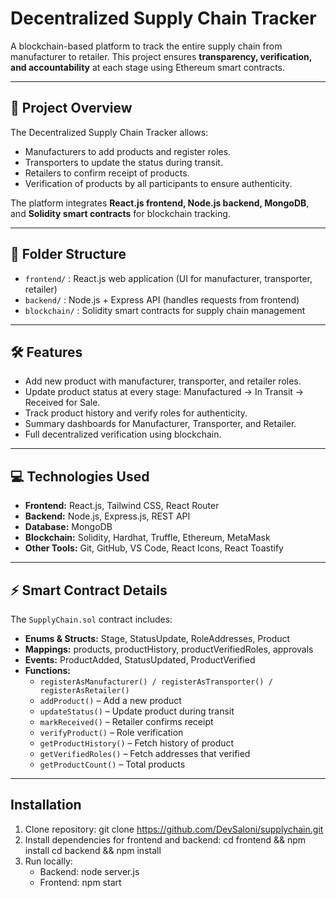 # Decentralized Supply Chain Tracker

A blockchain-based platform to track the entire supply chain from manufacturer to retailer. This project ensures **transparency, verification, and accountability** at each stage using Ethereum smart contracts.

---

## 🚀 Project Overview

The Decentralized Supply Chain Tracker allows:

- Manufacturers to add products and register roles.
- Transporters to update the status during transit.
- Retailers to confirm receipt of products.
- Verification of products by all participants to ensure authenticity.

The platform integrates **React.js frontend, Node.js backend, MongoDB**, and **Solidity smart contracts** for blockchain tracking.

---

## 📂 Folder Structure

- `frontend/` : React.js web application (UI for manufacturer, transporter, retailer)
- `backend/`  : Node.js + Express API (handles requests from frontend)
- `blockchain/` : Solidity smart contracts for supply chain management

---

## 🛠 Features

- Add new product with manufacturer, transporter, and retailer roles.
- Update product status at every stage: Manufactured → In Transit → Received for Sale.
- Track product history and verify roles for authenticity.
- Summary dashboards for Manufacturer, Transporter, and Retailer.
- Full decentralized verification using blockchain.

---

## 💻 Technologies Used

- **Frontend:** React.js, Tailwind CSS, React Router
- **Backend:** Node.js, Express.js, REST API
- **Database:** MongoDB
- **Blockchain:** Solidity, Hardhat, Truffle, Ethereum, MetaMask
- **Other Tools:** Git, GitHub, VS Code, React Icons, React Toastify

---

## ⚡ Smart Contract Details

The `SupplyChain.sol` contract includes:

- **Enums & Structs:** Stage, StatusUpdate, RoleAddresses, Product
- **Mappings:** products, productHistory, productVerifiedRoles, approvals
- **Events:** ProductAdded, StatusUpdated, ProductVerified
- **Functions:**
  - `registerAsManufacturer() / registerAsTransporter() / registerAsRetailer()`
  - `addProduct()` – Add a new product
  - `updateStatus()` – Update product during transit
  - `markReceived()` – Retailer confirms receipt
  - `verifyProduct()` – Role verification
  - `getProductHistory()` – Fetch history of product
  - `getVerifiedRoles()` – Fetch addresses that verified
  - `getProductCount()` – Total products

---

## Installation

1. Clone repository:
   git clone https://github.com/DevSaloni/supplychain.git
2. Install dependencies for frontend and backend:
   cd frontend && npm install
   cd backend && npm install
3. Run locally:
   - Backend: node server.js
   - Frontend: npm start

